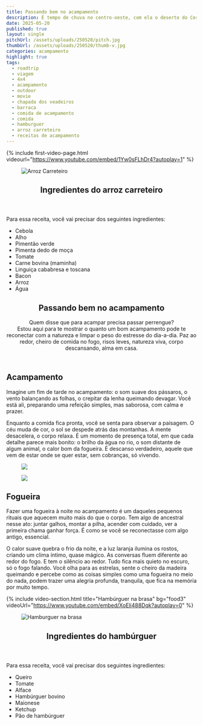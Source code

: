 ```yaml
---
title: Passando bem no acampamento
description: É tempo de chuva no centro-oeste, com ela o deserto do Cerrado se transforma num bioma com constraste de cores e cheio de vida. Acampar nesses tempos, requer alguns cuidados para não passar frio e nem deixar suas coisas encharcadas.
date: 2025-05-20
published: true
layout: single
pitchUrl: /assets/uploads/250520/pitch.jpg
thumbUrl: /assets/uploads/250520/thumb-v.jpg
categories: acampamento
highlight: true
tags:
  - roadtrip
  - viagem
  - 4x4
  - acampamento
  - outdoor
  - movie
  - chapada dos veadeiros
  - barraca
  - comida de acampamento
  - comida
  - hamburguer
  - arroz carreteiro
  - receitas de acampamento
---
```


{% include first-video-page.html videourl="https://www.youtube.com/embed/1Yw0sFLhDr4?autoplay=1"  %}

<div>
  <div class="max-width mt-120">
    <article class="hiking-details mb-72">
      <figure>
        <img src="{{ '/assets/uploads/250520/photo-arroz-carreteiro.jpg' | absolute_url}}" loading="lazy" alt="Arroz Carreteiro" />
      </figure>
      <div class="details">
        <header>
          <h2 class="heading-underscore">Ingredientes do arroz carreteiro</h2>
        </header>
        <p>Para essa receita, você vai precisar dos seguintes ingredientes:</p>
        <ul>
          <li class="arrow-right">Cebola</li>
          <li class="arrow-right">Alho</li>
          <li class="arrow-right">Pimentão verde</li>
          <li class="arrow-right">Pimenta dedo de moça</li>
          <li class="arrow-right">Tomate</li>
          <li class="arrow-right">Carne bovina (maminha)</li>
          <li class="arrow-right">Linguiça cababresa e toscana</li>
          <li class="arrow-right">Bacon</li>
          <li class="arrow-right">Arroz</li>
          <li class="arrow-right">Água</li>
        </ul>
      </div>
    </article>
  </div>

  <section>
    <header class="heading max-width">
      <h1 class="margin-bottom-16">Passando bem no acampamento</h1>
      <p>
        Quem disse que para acampar precisa passar perrengue?<br>Estou aqui para te mostrar o quanto um bom acampamento pode te reconectar com a natureza e limpar o peso do estresse do dia-a-dia. Paz ao redor, cheiro de comida no fogo, risos leves, natureza viva, corpo descansando, alma em casa.
      </p>
    </header>
    <article class="photo-topics max-width margin-bottom-32">
      <div class="photo-legend">
        <h2 class="margin-bottom-16 heading-underscore">Acampamento</h2>
        <p>
          Imagine um fim de tarde no acampamento: o som suave dos pássaros, o vento balançando as folhas, o crepitar da lenha queimando devagar. Você está ali, preparando uma refeição simples, mas saborosa, com calma e prazer.
        </p>
        <p>
          Enquanto a comida fica pronta, você se senta para observar a paisagem. O céu muda de cor, o sol se despede atrás das montanhas. A mente desacelera, o corpo relaxa. É um momento de presença total, em que cada detalhe parece mais bonito: o brilho da água no rio, o som distante de algum animal, o calor bom da fogueira. É descanso verdadeiro, aquele que vem de estar onde se quer estar, sem cobranças, só vivendo.
        </p>
      </div>
      <figure class="photo">
        <img src="{{ '/assets/uploads/250520/photo01.jpg' | absolute_url}}" loading="lazy" />
      </figure>
    </article>
    <article class="photo-topics max-width margin-bottom-120">
      <figure class="photo">
        <img src="{{ '/assets/uploads/250520/photo02.jpg' | absolute_url}}" loading="lazy" />
      </figure>
      <div class="photo-legend">
        <h2 class="margin-bottom-16 heading-underscore">Fogueira</h2>
        <p>
          Fazer uma fogueira à noite no acampamento é um daqueles pequenos rituais que aquecem muito mais do que o corpo. Tem algo de ancestral nesse ato: juntar galhos, montar a pilha, acender com cuidado, ver a primeira chama ganhar força. É como se você se reconectasse com algo antigo, essencial.
        </p>
        <p>
          O calor suave quebra o frio da noite, e a luz laranja ilumina os rostos, criando um clima íntimo, quase mágico. As conversas fluem diferente ao redor do fogo. E tem o silêncio ao redor. Tudo fica mais quieto no escuro, só o fogo falando. Você olha para as estrelas, sente o cheiro da madeira queimando e percebe como as coisas simples como uma fogueira no meio do nada, podem trazer uma alegria profunda, tranquila, que fica na memória por muito tempo.
        </p>
      </div>
    </article>
  </section>
  
{% include video-section.html title="Hambúrguer na brasa" bg="food3" videoUrl="https://www.youtube.com/embed/XoEli488Dqk?autoplay=0" %}

  <div class="max-width mt-120">
    <article class="hiking-details mb-72">
      <figure>
        <img src="{{ '/assets/uploads/250520/photo-hamburguer.jpg' | absolute_url}}" loading="lazy" alt="Hamburguer na brasa" />
      </figure>
      <div class="details">
        <header>
          <h2 class="heading-underscore">Ingredientes do hambúrguer</h2>
        </header>
        <p>Para essa receita, você vai precisar dos seguintes ingredientes:</p>
        <ul>
          <li class="arrow-right">Queiro</li>
          <li class="arrow-right">Tomate</li>
          <li class="arrow-right">Alface</li>
          <li class="arrow-right">Hambúrguer bovino</li>
          <li class="arrow-right">Maionese</li>
          <li class="arrow-right">Ketchup</li>
          <li class="arrow-right">Pão de hambúrguer</li>
        </ul>
      </div>
    </article>
  </div>
</div>
